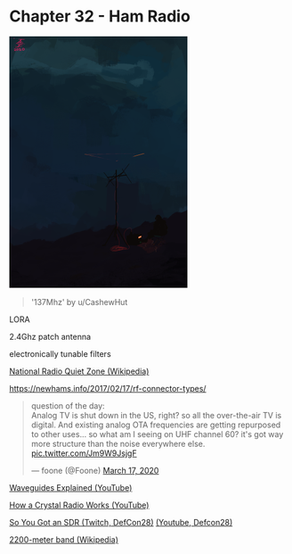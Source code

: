 

# Chapter 32 - Ham Radio

<img src=" ../media/radioart.png " alt="radioart" style="zoom:50%;" />

> '137Mhz' by u/CashewHut

LORA

2.4Ghz patch antenna

electronically tunable filters

[National Radio Quiet Zone (Wikipedia)](https://en.wikipedia.org/wiki/United_States_National_Radio_Quiet_Zone)

https://newhams.info/2017/02/17/rf-connector-types/

<blockquote class="twitter-tweet"><p lang="en" dir="ltr">question of the day:<br>Analog TV is shut down in the US, right? so all the over-the-air TV is digital. And existing analog OTA frequencies are getting repurposed to other uses... so what am I seeing on UHF channel 60? it&#39;s got way more structure than the noise everywhere else. <a href="https://t.co/Jm9W9JsjgF">pic.twitter.com/Jm9W9JsjgF</a></p>&mdash; foone (@Foone) <a href="https://twitter.com/Foone/status/1240011033395073024?ref_src=twsrc%5Etfw">March 17, 2020</a></blockquote> <script async src="https://platform.twitter.com/widgets.js" charset="utf-8"></script>

[Waveguides Explained (YouTube)](https://www.youtube.com/watch?v=r9-m17IPOco)

[How a Crystal Radio Works (YouTube)](https://www.youtube.com/watch?v=0-PParSmwtE&list=PL5cGwrD7cv8hK-qxPqRB25Dzs0BtLWhXz)

[So You Got an SDR (Twitch, DefCon28)](https://www.twitch.tv/videos/703442337) [(Youtube, Defcon28)](https://www.youtube.com/watch?v=wDMsh7TJuqw)

[2200-meter band (Wikipedia)](https://en.wikipedia.org/wiki/2200-meter_band)